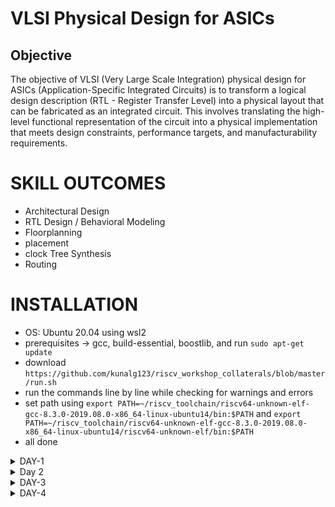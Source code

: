 # VLSI Physical Design for ASICs
## Objective
The objective of VLSI (Very Large Scale Integration) physical design for ASICs (Application-Specific Integrated Circuits) is to transform a logical design description (RTL - Register Transfer Level) into a physical layout that can be fabricated as an integrated circuit. This involves translating the high-level functional representation of the circuit into a physical implementation that meets design constraints, performance targets, and manufacturability requirements.

# SKILL OUTCOMES
+ Architectural Design
+ RTL Design / Behavioral Modeling
+ Floorplanning
+ placement
+ clock Tree Synthesis
+ Routing

# INSTALLATION
+ OS: Ubuntu 20.04 using wsl2
+ prerequisites -> gcc, build-essential, boostlib, and run `sudo apt-get update`
+ download `https://github.com/kunalg123/riscv_workshop_collaterals/blob/master/run.sh`
+ run the commands line by line while checking for warnings and errors
+ set path using `export PATH=~/riscv_toolchain/riscv64-unknown-elf-gcc-8.3.0-2019.08.0-x86_64-linux-ubuntu14/bin:$PATH` and `export PATH=~/riscv_toolchain/riscv64-unknown-elf-gcc-8.3.0-2019.08.0-x86_64-linux-ubuntu14/riscv64-unknown-elf/bin:$PATH`
+ all done


<details>
  <summary> DAY-1 </summary>
<br>
  

# Introduction to Basic Keywords
## Introduction
- **ISA (Instruction Set Archhitecture)**
  - ISA defines the interface between a computer's hardware and its software, specifically how the processor and its components interact with the software instructions that drive the execution of tasks.
  - It encompasses a set of instructions, addressing modes, data types, registers, memory organization, and the mechanisms for executing and managing instructions.

- **RISC-V (Reduced Instruction Set Computing - Five)**.
  - It is an open-source Instruction Set Architecture (ISA) that has gained significant attention and adoption in the world of computer architecture and semiconductor design.
  - RISC architectures simplify the instruction set by focusing on a smaller set of instructions, each of which can be executed in a single clock cycle. This approach usually leads to faster execution of individual instructions. 

<img width="536" alt="image" src="https://github.com/Veda1809/pes_asic_class/assets/142098395/4eabe0b7-4581-419b-88e7-84c7ac1dac8e">

## From Apps to Hardware
1. **Apps:** Application software, often referred to simply as "applications" or "apps," is a type of computer software that is designed to perform specific tasks or functions for end-users.
2. **System software:** System software refers to a category of computer software that acts as an intermediary between the hardware components of a computer system and the user-facing application software. It provides essential services, manages hardware resources, and enables the execution of application programs. System software plays a critical role in maintaining the overall functionality, security, and performance of a computer system.'
3. **Operating System:** The operating system is a fundamental piece of software that manages hardware resources and provides various services for both users and application programs. It controls tasks such as memory management, process scheduling, file system management, and user interface interaction. Examples of operating systems include Microsoft Windows, macOS, Linux, and Android.

4. **Compiler:** A compiler is a type of software tool that translates high-level programming code written by developers into assembly-level language.

5. **Assembler:** An assembler is a software tool that translates assembly language code into machine code or binary code that can be directly executed by a computer's processor.

6. **RTL:** RTL serves as an abstraction level in the design process that represents the behavior of a digital circuit in terms of registers and the operations that transfer data between them.

 7. **Hardware:** Hardware refers to the physical components of a computer system or any electronic device. It encompasses all the tangible parts that make up a computing or electronic device and enable it to perform various tasks.

## Detail Description of Course Content
**Pseudo Instructions:** Pseudo-instructions are used to simplify programming, improve code readability, and reduce the number of explicit instructions a programmer needs to write. They are especially useful for common programming patterns that involve multiple instructions.
`Ex: li, mv`.

**Base Integer Instructions:** The term "base integer instructions" refers to the fundamental set of instructions that form the foundation for performing basic arithmetic, logical, and data movement operations.
`Ex: add, sub, and, or, xor, sll`.

**Multiply Extension Intructions:** The RISC-V architecture includes a set of multiply and multiply-accumulate (MAC) extension instructions that enhance the instruction set to perform efficient multiplication and multiplication-accumulate operations.
`Ex: mul, mulh, mulhu, mulhsu`.

**Single and Double Precision Floating Point Extension:** The RISC-V architecture includes floating-point extensions that provide support for both single-precision (32-bit) and double-precision (64-bit) floating-point arithmetic operations. These extensions are often referred to as the "F" and "D" extensions, respectively. Floating-point arithmetic is essential for handling real numbers with fractional parts and for performing accurate calculations involving decimal values.

**Application Binary Interface:** ABI stands for "Application Binary Interface." It is a set of rules and conventions that govern how software components interact with each other at the binary level. The ABI defines various aspects of program execution, including how function calls are made, how parameters are passed and returned, how memory is allocated and managed, and more.

**Memory Allocation and Stack Pointer** 
- Memory allocation refers to the process of assigning and managing memory segments for various data structures, variables, and objects used by a program. It involves allocating memory space from the system's memory pool and releasing it when it is no longer needed to prevent memory leaks.
- The stack pointer is a register used by a program to keep track of the current position of the program's execution on the call stack. 
  + L1 (C-program)
    * Here is a simple test program sum1ton.c
    >use vim to write the code
    `vim sum1ton.c`
      ```
      #include <stdio.h>
    
      int main(){
            int i,n = 100;
            int sum = n*(n+1)/2;
            printf("SUm of numbers from 1 to %d is %d\n",n,sum);
            return 0;
      }
      ```
    * output `SUm of numbers from 1 to 100 is 5050`
    
  
  + L2 (RISC-V GCC Compiler and Dissemble)
    + command `riscv64-unknown-elf-gcc -O1 -mabi=lp64 -march=rv64i -o sum1ton.o sum1ton.c` to compile in -O1.
    + command `ls -ltr sum1ton.c` to verify 
    + command `riscv64-unknown-elf-objdump -d sum1ton.o | less ` to view object-dump
    
    ![image](https://github.com/ashlesh795/pes_asic_class/assets/127172774/c146cbd1-8e56-40b1-9d1c-1794937ab5d9)
    
    ![image](https://github.com/ashlesh795/pes_asic_class/assets/127172774/c6336b0c-c0f1-4ae4-9664-db8560e7c446)
    search for main use `/main`

    ![image](https://github.com/ashlesh795/pes_asic_class/assets/127172774/7cbbd9c4-97b4-4e29-acc1-0487f416169b)
    total no of instructions called in main =  (101c0 - 10184)/4 = **15**
    
    + command `riscv64-unknown-elf-gcc -Ofast -mabi=lp64 -march=rv64i -o sum1ton.o sum1ton.c`
    + command `ls -ltr sum1ton.c` to verify 
    + command `riscv64-unknown-elf-objdump -d sum1ton.o | less ` to view object-dump
    ![image](https://github.com/ashlesh795/pes_asic_class/assets/127172774/ce8b4ebb-3177-4cca-a8c1-d52c0a6363b2)
        search for main use `/main`

    ![image](https://github.com/ashlesh795/pes_asic_class/assets/127172774/f1cf3f94-4398-4981-9575-a0422b3601bb)
    total no of instructions is (100e0-100b0)/4 = 12

    - -Onumber : level of optimisation required
    - -mabi : specifies the ABI (Application Binary Interface) to be used during code generation according to the requirements
    - -march : specifies target architecture
    >In order to view the different options available for these fields, use the following commands go to the directory where riscv64-unkonwn-elf is present
    - -O1 : ``` riscv64-unkonwn-elf --help=optimizer```
    - -mabi : ```riscv64-unknown-elf-gcc --target-help```
    - -march : ```riscv64-unknown-elf-gcc --target-help```



  
  + L3 (Spike Simulation and Debug)
    ![image](https://github.com/ashlesh795/pes_asic_class/assets/127172774/1aa999c5-26e4-4d05-87b4-c72c82822bef)

    + `spike pk sum1ton.o`
    + `spike -d pk sum1ton.o`
   
+ Lab for unsigned and signed integers:
  + unsigned
 ```
#include<stdio.h>
#include<math.h>

int main(){
        unsigned long long int max = (unsigned long long int)(pow(2,64) -1);
        printf("highest number represented by unsigned long long int is %llu\n", max);
        return 0;
}
 ```
  ![image](https://github.com/ashlesh795/pes_asic_class/assets/127172774/0d0c3ce7-b88f-4daa-92ab-960db5bf1913)
  >here the power of 2 is 64.

  ![image](https://github.com/ashlesh795/pes_asic_class/assets/127172774/37a4dc4f-eff1-41cd-9530-52a82f02a7f3)
  >here the power of 2 is 127 which is more than the capacity of 64 bit representaion, but still we can see that the maxium has not changed from before
>
  + signed
```
#include<stdio.h>
#include<math.h>
int main(){
        long long int max = (long long int )(pow(2,10) -1);
        printf("the highest integer that can be represented is %lld\n",max);
        return 0;
}
```
  ![image](https://github.com/ashlesh795/pes_asic_class/assets/127172774/4a1718f1-be93-4c69-916c-b3ea82535856)
  > notice in code the power of 2 is 10 and type of max is long long int

   ![image](https://github.com/ashlesh795/pes_asic_class/assets/127172774/156d7044-372c-45b0-8133-4cb3f9912e04)
   > the max and min that can be represented in signed int
</details>

<details>
  <summary> Day 2 </summary>
  <br>

  
# Application Binary Interface

- An Application Binary Interface (ABI) is a set of rules and conventions that dictate how different components of a software system communicate with each other at the binary level. ABI serves as a bridge between high-level programming languages and the machine-level instructions that computers understand.

- ABIs are essential for ensuring compatibility between different parts of a system, especially when those parts are developed by different parties or using different programming languages.

# Memory Allocation for Double Words

Length of a register in the RISCV architecture is 64 bits. The two different ways to load data into these registers:
  - Loading data directly into the registers
  - Loading data into memory and then into the registers.

64-bit number  can be loaded into memory in little-endian or big-endian format.

-Big-Endian:
In a big-endian system the most significant byte value is stored at the lowest memory address, while the least significant byte is stored at the highest memory address. 

-Little-Endian:
In a little-endian system the least significant byte value is stored at the lowest memory address, while the most significant byte is stored at the highest memory address. 

# Load, Add and Store Instructions

**Load Instruction**
Load instructions are used to transfer data from memory into registers.Load instructions are essential for bringing data into the processor's registers before it can be manipulated by other instructions.

```
ld  x6, 16(x7)
```

- ld: Load Doubleword. It indicates that the instruction is used to load a 64-bit value from memory.
- x6: This is the destination register.
- 16: This is the offset value. It specifies the displacement from the address in register x7.
- (x7): This indicates that the address from which to load the data is calculated using the value stored in register x7.


Execution 

![51665fdf-d62d-4c06-bb91-06365aa21656](https://github.com/ashlesh795/pes_asic_class/assets/127172774/a864e0d0-8f92-461f-a9f0-f8988d68aa91)

- funct3 and opcode stores the ld command
- Destination register is stored as 5 bits in rd.
- ource register is stored as 5 bits in rs1.
- Offset is stored as 12 bits in immediate

  
  

 
**Add Instruction**

 Assembly instruction add is used to perform addition between two registers and store the result in a destination register.

 ```
add  x1, x2,x3
```

- x1:destination register
- x2,x3:source registers containing the operands that are to be added.

Execution
![image](https://github.com/Anirudh-Ravi123/pes_asic_class/assets/142154804/505eedee-2f0c-4cf8-9cc6-db5d820eb327)

- funct3 funct7 and opcode stores the add command.
- destination register x1 is stored in rd.
- source registers x2 and x3 are stored in rs1 and rs2.


**Store Instruction**
Store instructions are used to transfer data from registers back to memory. Store instructions are necessary for updating memory with the results of computation carried out by the processor.

 ```
sd  x2, 8(x3)
```
- sd : store doubleword command
- x2 is the data register
- x3 is the source register
- 8 is offset

  ![image](https://github.com/Anirudh-Ravi123/pes_asic_class/assets/142154804/daa44b3e-d70f-4c1c-aa57-bdf84a27de51)

- funct3 and opcode stores the sd command
-  offest 8 is stored as immediate
-  data register x2 is stored in rs2
-  source register x3 in rs1

  # 32-Registers and their ABI Names
  In the RISC-V architecture, there are 32 integer registers, and they are commonly referred to by their numeric indices x0 through x31. 

 **ABI Names**
 These are the names a user uses to access the registers of the RISC-V CPU core.

 
 ![image](https://github.com/Anirudh-Ravi123/pes_asic_class/assets/142154804/e0125ca7-3f3f-40ae-b9b4-90b9c5d5d13d)


 

 # Sum of Numbers from 1 to n using ASM

 We write two programs here, one in C and one in assembly. Main part of the program is processed in ASM and result is desplayed through the C program.
 code:
+ 1to9_custom.c
 ```
#include<stdio.h>
extern int load(int x, int y);
int main(){
        int result=0 ;
        int count =9;
        result = load (0x0,count +1);
        printf("Sum of number from 1 to %d is %d \n ",count ,result);
}
```
+ load.S
```
.section .text
.global load
.type load, @function

load:
        add     a4, a0, zero    //init sum reg a4 with 0x0
        add     a2, a0, a1      //store count of 10 in reg a2. reg a1 loaded with 0xa from main
        add     a3, a0, zero    //init intermediate sum reg a3 by 0
loop:   add     a4, a3, a4      //incremental addition
        addi    a3, a3, 1       //increment intermediate register by 1
        blt     a3, a2, loop    //if a3<a2, branch to label named <loop>
        add     a0, a4, zero    //store final result to register a0 to be read by main
        ret
```

 

![image](https://github.com/ashlesh795/pes_asic_class/assets/127172774/0b680cd6-4a4e-421c-8ce6-d2711c98284b)

Execution 


![image](https://github.com/ashlesh795/pes_asic_class/assets/127172774/0e892dd0-6536-4806-aa04-f929e3a18dea)




![image](https://github.com/ashlesh795/pes_asic_class/assets/127172774/c3bb2d7a-4ebf-4f2e-beb5-354781830932)
</details>


<details>
  <summary> DAY-3 </summary>
<br>
  
# Introduction to verilog RTL Design and synthesis using SKY130
## Open-Source Simulator iVerilog 
**Simulator** is a tool for modeling the design. In order to evaluate the outputs, it searches for changes in the input signals. The simulator doesn't evaluate the outputs if the inputs remain the same. 

**Iverilog** is an open-source simulation and synthesis tool for Verilog that is used to create and test digital circuits. An integrated circuit and FPGA (Field-Programmable Gate Array) designs are examples of digital systems that are modeled and designed using the hardware description language (HDL) known as Verilog.

Simulation Flow
-  A design code is the Verilog or VHDL code that you write to define the logic and behavior of your digital circuit.
-   A test bench is a separate piece of code written to simulate and test your design. It creates input stimuli to the design, monitors the outputs, and checks if the design's behavior matches the expected results.
- The iverilog simulator  is going to look for changes in the input and then accordingly dump the changes in the output. The output of the simulator is going to be a VCD file.
-  Output waveforms generated can be viewed using Gtkwave.GTKWave is a open-source waveform viewer used in digital circuit design and simulation.GTKWave is a versatile tool that aids in the debugging and verification of digital designs. It's widely used by digital designers and engineers to gain insights into their designs' behavior, making it easier to ensure correctness and reliability before moving to hardware implementation.

 [263473358-407cd84a-dfb3-4d28-8cff-c6e3db310d4b](https://github.com/ashlesh795/pes_asic_class/assets/127172774/d7803312-b840-46b2-9b40-6932d0bdebf9)

## Lab using iVerilog and GTKwave
**Installation**
  + run the command in the ubuntu terminal  
`git clone https://github.com/kunalg123/sky130RTLDesignAndSynthesisWorkshop.git`

the verilog_files directory contains all the source code and test-benches 
![image](https://github.com/ashlesh795/pes_asic_class/assets/127172774/ef740d11-872e-46bc-b18b-8f1efb9b9a33)

# Introduction to YOSYS 
Yosys is an open-source software framework for digital logic synthesis and formal verification. It's commonly used in digital design projects to convert high-level hardware description language (HDL) code, such as Verilog, into optimized gate-level representations.

   * a netlist is generated by yosys for the given design file
   * Iverlog is used to generate the vcd file from the netlist and testbench.
   * Output waveform is observed using gtkwave

   * Synthesis is transforming RTL code lower level implementation(gate level).
   * The RTL file and the front end library file is synthesized.
   * Some cells should be fast in order to meet the performance rates and we need some slow cells to meet the "hold" condition.
   * If we use too many fast cells, then the circuit may become bad in terms of power and area. There may also be hold time violations
   * If we use too many slow cells, the circuit may become sluggish and may not meet the required criteria.

## Lab using YOSYS and Sky130 PDKs
  use command  `yosys` in the directory _verilog_files_  
  + yosys interface
    ![image](https://github.com/ashlesh795/pes_asic_class/assets/127172774/0b87b0ba-1f94-49c0-b2df-a59ca3be6fbe)
  + read library
    `read_liberty -lib ../lib/sky130_fd_sc_hd__tt_025C_1v80.lib`

    ![image](https://github.com/ashlesh795/pes_asic_class/assets/127172774/53033359-423f-4f3d-b488-7e646a1f2f20)
  + read _good_mux_
    `read_verilog good_mux.v`
    ![image](https://github.com/ashlesh795/pes_asic_class/assets/127172774/cf718327-82d7-4bd9-b7b4-e3597740b164)
  + synthesize the design
      `synth -top good_mux`
      ![image](https://github.com/ashlesh795/pes_asic_class/assets/127172774/623f1385-59a6-453f-a2cc-4cbeb43c4a00)

      ![image](https://github.com/ashlesh795/pes_asic_class/assets/127172774/14e0f576-2c9b-4d6f-bccc-5effb370db2d)
  + generate netlist use `abc`
        ` abc -liberty ../lib/sky130_fd_sc_hd__tt_025C_1v80.lib`
        ![image](https://github.com/ashlesh795/pes_asic_class/assets/127172774/6cdd172f-de6d-41f4-9a4c-c6856d4014ea)
  + `show `
        ![image](https://github.com/ashlesh795/pes_asic_class/assets/127172774/33f3c685-9a85-4cca-b71b-4318aaab8a4e)


  + write netlist
    `write_verilog good_mux__netlist.v` then `!vim good_mux_netlist.v`
    ![image](https://github.com/ashlesh795/pes_asic_class/assets/127172774/173370ee-e061-4dc6-9562-c2e5487030db)
    `write_verilog -noattr good_mux__netlist.v` then `!vim good_mux_netlist.v`

    ![image](https://github.com/ashlesh795/pes_asic_class/assets/127172774/c91cfb07-7f42-47e1-b57d-a4a911d5cc03)

</details>

<details>
  <summary> DAY-4 </summary>
  <br>
 

# Introduction to timing dot libs  
  + to view the lib `vim ../lib/sky130_fd_sc_hd__tt_025C_1v80.lib`

    
  ![image](https://github.com/ashlesh795/pes_asic_class/assets/127172774/0c0a72cc-0371-489b-a5e2-9f47227d5a8d)

# Heirarchical Synthesis vs Flat Synthesis 

  + multiple modules in _verilog_files_ `vim multiple_modules.v`

  ![image](https://github.com/ashlesh795/pes_asic_class/assets/127172774/89164ba3-e971-4709-ba31-482408df9d2e)
+ heirarchical synthesis 
```
yosys
read_liberty -lib ../lib/sky130_fd_sc_hd__tt_025C_1v80.lib
read_verilog multiple_modules.v
synth -top multiple_modules
abc -liberty ../lib/sky130_fd_sc_hd__tt_025C_1v80.lib
show multiple_modules
```


  ![image](https://github.com/ashlesh795/pes_asic_class/assets/127172774/415102bb-4b71-436a-b40a-2b140dd2fefd)


  + `write_verilog -noattr multiple_modules_heir.v`
  + `!vim multiple_modules_heir.v`
  
  ![image](https://github.com/ashlesh795/pes_asic_class/assets/127172774/c15ffeba-fac4-4d03-923f-866ea246e3f5)
  ![image](https://github.com/ashlesh795/pes_asic_class/assets/127172774/70e9f686-4728-4cac-a74a-079cb3506118)
  ![image](https://github.com/ashlesh795/pes_asic_class/assets/127172774/bc435bad-ed42-4a2d-ad7c-25538b418396)

+ flat synthesis
```
yosys
read_liberty -lib ../lib/sky130_fd_sc_hd__tt_025C_1v80.lib
read_verilog multiple_modules.v
synth -top multiple_modules
abc -liberty ../lib/sky130_fd_sc_hd__tt_025C_1v80.lib
flatten
```
    show 
    
  ![image](https://github.com/ashlesh795/pes_asic_class/assets/127172774/ea899f41-d09f-4be3-9fd5-0165616d7074)
    
    
    
    write_verilog -noattr multiple_modules_flat.v
    !vim multiple_modules_flat.v


  ![image](https://github.com/ashlesh795/pes_asic_class/assets/127172774/87aed911-6f5e-44cd-af16-5c2969958ee5)
  ![image](https://github.com/ashlesh795/pes_asic_class/assets/127172774/bb3cedac-8337-448a-99ea-90dbf8ca19bc)
  
  
   + submodule level synthesis
     + AND submodule 
   ```
   yosys
   read_liberty -lib ../lib/sky130_fd_sc_hd__tt_025C_1v80.lib
   read_verilog multiple_modules.v
   synth -top sub_module1
   abc -liberty ../lib/sky130_fd_sc_hd__tt_025C_1v80.lib
   ```

       show

   ![image](https://github.com/ashlesh795/pes_asic_class/assets/127172774/d324c23f-de4a-4389-afde-119f5d0b63d8)

##  Various Flop Coding Styles and optimization

  + asynchronous reset
    code
```
module dff_asyncres ( input clk ,  input async_reset , input d , output reg q );
always @ (posedge clk , posedge async_reset)
begin
        if(async_reset)
                q <= 1'b0;
        else
                q <= d;
end
endmodule
```

    
  ![image](https://github.com/ashlesh795/pes_asic_class/assets/127172774/b9f4d2dc-ada2-412e-9e20-e49fcac58f8d)


  ![image](https://github.com/ashlesh795/pes_asic_class/assets/127172774/a1e2d921-fc39-418e-9fd4-d8a4160553d8)


  + asynchronous set
    code
```
module dff_async_set ( input clk ,  input async_set , input d , output reg q );
always @ (posedge clk , posedge async_set)
begin
        if(async_set)
                q <= 1'b1;
        else
                q <= d;
end
endmodule
```

  ![image](https://github.com/ashlesh795/pes_asic_class/assets/127172774/db40ae58-6a20-407b-950c-c46170a6ba08)


  ![image](https://github.com/ashlesh795/pes_asic_class/assets/127172774/95a70252-cf43-46c0-8c82-8f3c47f88fb7)

  + Asynchronous reset

```
   yosys
   read_liberty -lib ../lib/sky130_fd_sc_hd__tt_025C_1v80.lib
   read_verilog dff_asyncres.v
   synth -top dff_asyncres
   dfflibmap -liberty ../lib/sky130_fd_sc_hd__tt_025C_1v80.lib
   abc -liberty ../lib/sky130_fd_sc_hd__tt_025C_1v80.lib
```

    show

  ![image](https://github.com/ashlesh795/pes_asic_class/assets/127172774/92976890-5fa9-48ac-97ec-76c8b668049e)

  + Synchronous set
    
```
   yosys
   read_liberty -lib ../lib/sky130_fd_sc_hd__tt_025C_1v80.lib
   read_verilog dff_async_set.v
   synth -top dff_async_set
   dfflibmap -liberty ../lib/sky130_fd_sc_hd__tt_025C_1v80.lib
   abc -liberty ../lib/sky130_fd_sc_hd__tt_025C_1v80.lib
```
    show
  ![image](https://github.com/ashlesh795/pes_asic_class/assets/127172774/4ca65794-96a5-47ba-a60a-859cdb40e65b)

  + synchronous set


  ![image](https://github.com/ashlesh795/pes_asic_class/assets/127172774/a037e22e-f409-4c05-b623-e063407f2c88)


</details>






    
